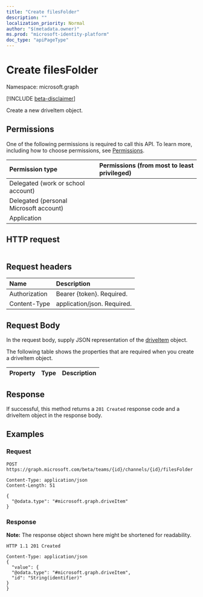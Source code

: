 ```yaml
---
title: "Create filesFolder"
description: ""
localization_priority: Normal
author: "$(metadata.owner)"
ms.prod: "microsoft-identity-platform"
doc_type: "apiPageType"
---
```


# Create filesFolder

Namespace: microsoft.graph

[!INCLUDE [beta-disclaimer](../../includes/beta-disclaimer.md)]

Create a new driveItem object.

## Permissions

One of the following permissions is required to call this API. To learn more, including how to choose permissions, see [Permissions](/graph/permissions-reference).

| Permission type                        | Permissions (from most to least privileged) |
| :------------------------------------- | :------------------------------------------ |
| Delegated (work or school account)     |                                             |
| Delegated (personal Microsoft account) |                                             |
| Application                            |                                             |

## HTTP request

<!-- {
  "blockType": "ignored"
}
-->

```http

```

## Request headers

| Name          | Description                 |
| :------------ | :-------------------------- |
| Authorization | Bearer {token}. Required.   |
| Content-Type  | application/json. Required. |

## Request Body

In the request body, supply JSON representation of the [driveItem](../resources/-driveitem.md) object.

<!-- Actions and Functions -->

<!-- CRUD Methods -->

The following table shows the properties that are required when you create a driveItem object.

| Property | Type | Description |
| :------- | :--- | :---------- |

## Response

If successful, this method returns a `201 Created` response code and a driveItem object in the response body.

## Examples

### Request

<!-- {
  "blockType": "request",
  "name": "create_filesfolder"
}
-->

```http
POST https://graph.microsoft.com/beta/teams/{id}/channels/{id}/filesFolder

Content-Type: application/json
Content-Length: 51

{
  "@odata.type": "#microsoft.graph.driveItem"
}

```

### Response

**Note:** The response object shown here might be shortened for readability.

<!-- {
  "blockType": "response",
  "truncated": true,
  "@odata.type": "Microsoft.Teams.GraphSvc.driveItem"
}
-->

```http
HTTP 1.1 201 Created

Content-Type: application/json
{
  "value": {
  "@odata.type": "#microsoft.graph.driveItem",
  "id": "String(identifier)"
}
}

```
